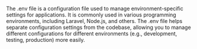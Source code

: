 The .env file is a configuration file used to manage environment-specific settings for applications. It is commonly used in various programming environments, including Laravel, Node.js, and others. The .env file helps separate configuration settings from the codebase, allowing you to manage different configurations for different environments (e.g., development, testing, production) more easily.